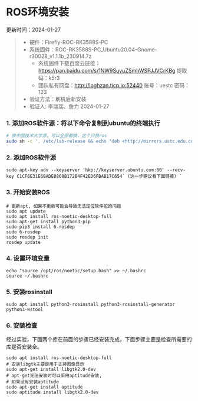 # ROS环境安装

更新时间：2024-01-27

> - 硬件：Firefly-ROC-RK3588S-PC
> - 系统固件：ROC-RK3588S-PC_Ubuntu20.04-Gnome-r30028_v1.1.1b_230914.7z
>   - 系统固件下载百度云链接：https://pan.baidu.com/s/1NW9SuyuZSmhWSPJJVCrKBg 提取码：k5r3 
>   - 团队私有网盘：http://loghzan.ticp.io:52440 账号：uestc 密码：123
> - 验证方法：刷机后新安装
> - 验证人: 李瑞瑞、詹力 2024-01-27

### 1. 添加ROS软件源：将以下命令复制到ubuntu的终端执行

```sh
# 换中国技术大学源，可以全部都换，这个只换ros
sudo sh -c '. /etc/lsb-release && echo "deb <http://mirrors.ustc.edu.cn/ros/ubuntu/> $DISTRIB_CODENAME main" > /etc/apt/sources.list.d/ros-latest.list'
```

### 2. 添加ROS软件源

```
sudo apt-key adv --keyserver 'hkp://keyserver.ubuntu.com:80' --recv-key C1CF6E31E6BADE8868B172B4F42ED6FBAB17C654` (这一步建议看下面链接) `
```

### 3. 开始安装ROS

```shell
# 更新apt, 如果不更新可能会导致无法定位软件包的问题
sudo apt update
sudo apt install ros-noetic-desktop-full
sudo apt-get install python3-pip
sudo pip3 install 6-rosdep
sudo 6-rosdep
sudo rosdep init
rosdep update
```

### 4. 设置环境变量

```shell
echo "source /opt/ros/noetic/setup.bash" >> ~/.bashrc
source ~/.bashrc
```

### 5. 安装rosinstall

```shell
sudo apt install python3-rosinstall python3-rosinstall-generator python3-wstool
```

### 6. 安装检查

​		经过实验，下面两个库在前面的步骤已经安装完成，下面步骤主要是检查所需要的库是否安装全。

```shell
sudo apt install ros-noetic-desktop-full
# 安装libgtk主要是用于支持图像显示
sudo apt-get install libgtk2.0-dev
# apt-get无法安装时可以采用aptitude安装,
# 如果没有安装aptitude
sudo apt-get install aptitude
sudo aptitude install libgtk2.0-dev
```



